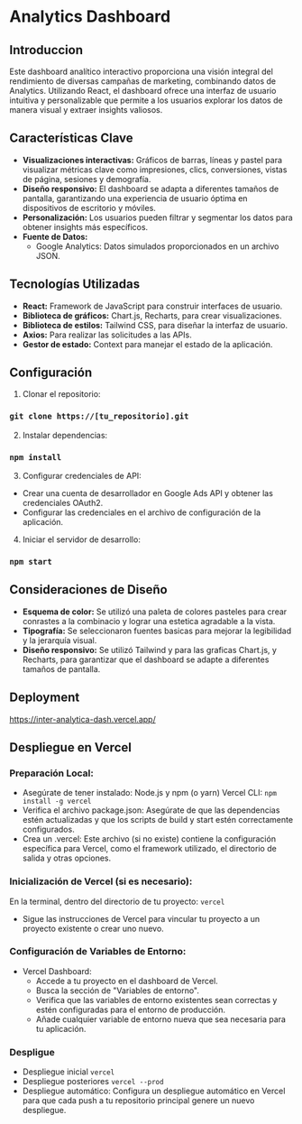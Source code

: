 
# Analytics Dashboard

## Introduccion
Este dashboard analítico interactivo proporciona una visión integral del rendimiento de diversas campañas de marketing, combinando datos de Analytics. 
Utilizando React, el dashboard ofrece una interfaz de usuario intuitiva y personalizable que permite a los usuarios explorar los datos de manera visual y extraer insights valiosos.

## Características Clave
- **Visualizaciones interactivas:** Gráficos de barras, líneas y pastel para visualizar métricas clave como impresiones, clics, conversiones, vistas de página, sesiones y demografía.
- **Diseño responsivo:** El dashboard se adapta a diferentes tamaños de pantalla, garantizando una experiencia de usuario óptima en dispositivos de escritorio y móviles.
- **Personalización:** Los usuarios pueden filtrar y segmentar los datos para obtener insights más específicos.
- **Fuente de Datos:** 
  - Google Analytics: Datos simulados proporcionados en un archivo JSON.

## Tecnologías Utilizadas
- **React:** Framework de JavaScript para construir interfaces de usuario.
- **Biblioteca de gráficos:** Chart.js, Recharts, para crear visualizaciones.
- **Biblioteca de estilos:** Tailwind CSS, para diseñar la interfaz de usuario.
- **Axios:** Para realizar las solicitudes a las APIs.
- **Gestor de estado:** Context para manejar el estado de la aplicación.


## Configuración
1. Clonar el repositorio:
   
### `git clone https://[tu_repositorio].git`

2. Instalar dependencias:

### `npm install`

3. Configurar credenciales de API:

- Crear una cuenta de desarrollador en Google Ads API y obtener las credenciales OAuth2.
- Configurar las credenciales en el archivo de configuración de la aplicación.

4. Iniciar el servidor de desarrollo:

### `npm start`


## Consideraciones de Diseño
- **Esquema de color:** Se utilizó una paleta de colores pasteles para crear conrastes a la combinacio y lograr una estetica agradable a la vista.
- **Tipografía:** Se seleccionaron fuentes basicas para mejorar la legibilidad y la jerarquía visual.
- **Diseño responsivo:** Se utilizó Tailwind y para las graficas Chart.js, y Recharts, para garantizar que el dashboard se adapte a diferentes tamaños de pantalla.

## Deployment
https://inter-analytica-dash.vercel.app/


## Despliegue en Vercel

### Preparación Local:

- Asegúrate de tener instalado:
Node.js y npm (o yarn)
Vercel CLI: `npm install -g vercel`
- Verifica el archivo package.json:
Asegúrate de que las dependencias estén actualizadas y que los scripts de build y start estén correctamente configurados.
- Crea un .vercel:
Este archivo (si no existe) contiene la configuración específica para Vercel, como el framework utilizado, el directorio de salida y otras opciones.

### Inicialización de Vercel (si es necesario):

En la terminal, dentro del directorio de tu proyecto: `vercel`
- Sigue las instrucciones de Vercel para vincular tu proyecto a un proyecto existente o crear uno nuevo.
  
### Configuración de Variables de Entorno:
- Vercel Dashboard:
  - Accede a tu proyecto en el dashboard de Vercel.
  - Busca la sección de "Variables de entorno".
  - Verifica que las variables de entorno existentes sean correctas y estén configuradas para el entorno de producción.
  - Añade cualquier variable de entorno nueva que sea necesaria para tu aplicación.
  
### Despligue
- Despliegue inicial `vercel`
- Despliegue posteriores `vercel --prod`
- Despliegue automático:
Configura un despliegue automático en Vercel para que cada push a tu repositorio principal genere un nuevo despliegue.


